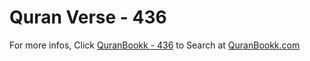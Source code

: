 # Quran Verse - 436 

For more infos, Click [QuranBookk - 436](https://www.quranbookk.com/quran/search?q=436) to Search at [QuranBookk.com](http://quranbookk.com/)